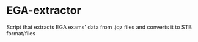 EGA-extractor
=============

Script that extracts EGA exams' data from .jqz files and converts it to STB format/files
